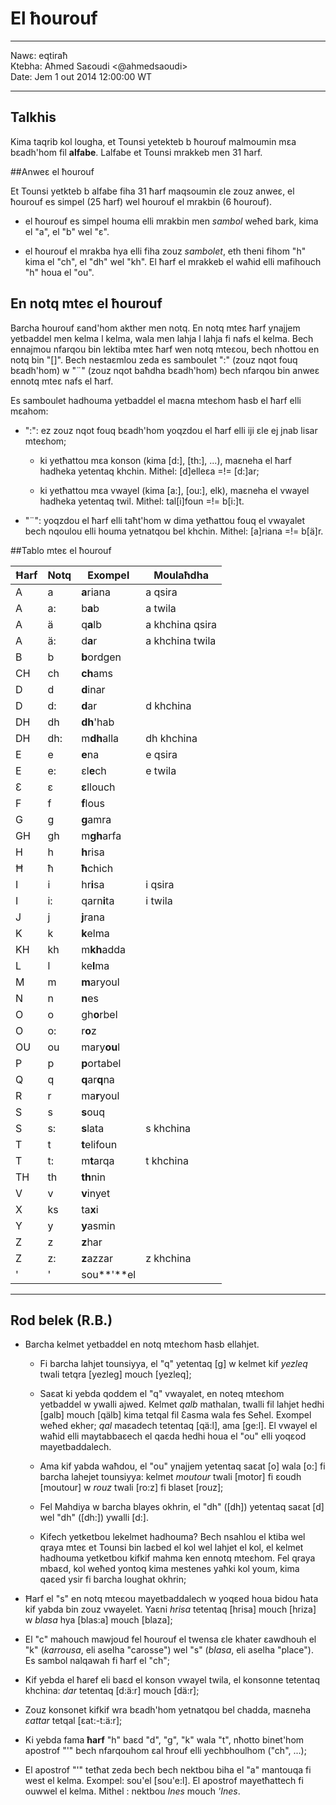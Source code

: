 # El ħourouf

---

Nawɛ:	eqtiraħ  
Ktebha: Aħmed Saɛoudi <@ahmedsaoudi>  
Date: 	Jem 1 out 2014 12:00:00 WT 

---

## Talkhis

Kima taqrib kol lougha, et Tounsi yetekteb b ħourouf malmoumin mɛa bɛadh'hom fil **alfabe**. Lalfabe et Tounsi mrakkeb men 31 ħarf. 

##Anweɛ el ħourouf

Et Tounsi yetkteb b alfabe fiha 31 ħarf maqsoumin ɛle zouz anweɛ, el ħourouf es simpel (25 ħarf) wel ħourouf el mrakbin (6 ħourouf). 

- el ħourouf es simpel houma elli mrakbin men _sambol_ weħed bark, kima el "a", el "b" wel "ɛ". 

- el ħourouf el mrakba hya elli fiha zouz _sambolet_, eth theni fihom "h" kima el "ch", el "dh" wel "kh". El ħarf el mrakkeb el waħid elli mafihouch "h" houa el "ou".

## En notq mteɛ el ħourouf

Barcha ħourouf ɛand'hom akther men notq. En notq mteɛ ħarf ynajjem yetbaddel men kelma l kelma, wala men lahja l lahja fi nafs el kelma. Bech ennajmou nfarqou bin lektiba mteɛ ħarf wen notq mteɛou, bech nħottou en notq bin "[]". Bech nestaɛmlou zeda es samboulet ":" (zouz nqot fouq bɛadh'hom) w "¨" (zouz nqot baħdha bɛadh'hom) bech nfarqou bin anweɛ ennotq mteɛ nafs el ħarf. 

Es samboulet hadhouma yetbaddel el maɛna mteɛhom ħasb el ħarf elli mɛahom: 

- ":": ez zouz nqot fouq bɛadh'hom yoqzdou el ħarf elli iji ɛle ej jnab lisar mteɛhom;

	- ki yetħattou mɛa konson (kima [d:], [th:], ...), maɛneha el ħarf hadheka yetentaq khchin. Mithel: [d]elleɛa =!= [d:]ar;

	- ki yetħattou mɛa vwayel (kima [a:], [ou:], elk), maɛneha el vwayel hadheka yetentaq twil. Mithel: tal[i]foun =!= b[i:]t.

- "¨": yoqzdou el ħarf elli taħt'hom w dima yetħattou fouq el vwayalet bech nqoulou elli houma yetnatqou bel khchin.
	Mithel:  [a]riana =!= b[ä]r.

##Tablo mteɛ el ħourouf

Ħarf	| Notq	| Exompel	| Moulaħdha
--------|-------|---------------|-----------
A	| a	| **a**riana	| a qsira
A	| a:	| b**a**b	| a twila
A	| ä	| q**a**lb	| a khchina qsira
A	| ä:	| d**a**r	| a khchina twila
B	| b	| **b**ordgen	|
CH	| ch	| **ch**ams	|
D	| d	| **d**inar	|
D	| d:	| **d**ar	| d khchina
DH	| dh	| **dh**'hab	| 
DH	| dh:	| m**dh**alla	| dh khchina
E	| e	| **e**na	| e qsira
E	| e:	| ɛl**e**ch	| e twila
Ɛ	| ɛ	| **ɛ**llouch	|
F	| f	| **f**lous	| 
G	| g	| **g**amra	|
GH	| gh	| m**gh**arfa	|
H	| h	| **h**risa	|
Ħ	| ħ	| **ħ**chich	|
I	| i	| hr**i**sa	| i qsira
I	| i:	| qarn**i**ta	| i twila
J	| j	| **j**rana	|
K	| k	| **k**elma	|
KH	| kh	| m**kh**adda	|
L	| l	| ke**l**ma	|
M	| m	| **m**aryoul	|
N	| n	| **n**es	|
O	| o	| gh**o**rbel	|
O	| o:	| r**o**z	| 
OU	| ou	| mary**ou**l	| 
P	| p	| **p**ortabel	|
Q	| q	| **q**ar**q**na| 
R	| r	| ma**r**youl	|
S	| s	| **s**ouq	|
S	| s:	| **s**lata	| s khchina
T	| t	| **t**elifoun	|
T	| t:	| m**t**arqa	| t khchina
TH	| th	| **th**nin	|
V	| v	| **v**inyet	|
X	| ks	| ta**x**i	|
Y	| y	| **y**asmin	|
Z	| z	| **z**har	|
Z	| z:	| **z**azzar	| z khchina
'	| '	| sou**'**el	| 

---

## Rod belek (R.B.)

- Barcha kelmet yetbaddel en notq mteɛhom ħasb ellahjet. 

	- Fi barcha lahjet tounsiyya, el "q" yetentaq [g] w kelmet kif _yezleq_ twali tetqra [yezleg] mouch [yezleq]; 
	
	- Saɛat ki yebda qoddem el "q" vwayalet, en noteq mteɛhom yetbaddel w ywalli ajwed. Kelmet _qalb_ mathalan, twalli fil lahjet hedhi [galb] mouch [qälb] kima tetqal fil Ɛasma wala fes Seħel. Exompel weħed ekher; _qal_ maɛadech tetentaq [qä:l], ama [ge:l]. 
	El vwayel el waħid elli maytabbaɛech el qaɛda hedhi houa el "ou" elli yoqɛod mayetbaddalech.
	
	- Ama kif yabda waħdou, el "ou" ynajjem yetentaq saɛat [o] wala [o:] fi barcha lahejet tounsiyya: kelmet _moutour_ twali [motor] fi ɛoudh [moutour] w _rouz_ twali [ro:z] fi blaset [rouz]; 

	- Fel Mahdiya w barcha blayes okhrin, el "dh" ([dh]) yetentaq saɛat [d] wel "dh" ([dh:]) ywalli [d:].

	- Kifech yetketbou lekelmet hadhouma? Bech nsahlou el ktiba wel qraya mteɛ et Tounsi bin laɛbed el kol wel lahjet el kol, el kelmet hadhouma yetketbou kifkif mahma ken ennotq mteɛhom. Fel qraya mbaɛd, kol weħed yontoq kima mestenes yaħki kol youm, kima qaɛed ysir fi barcha loughat okhrin;

- Ħarf el "s" en notq mteɛou mayetbaddalech w yoqɛed houa bidou ħata kif yabda bin zouz vwayelet. Yaɛni _hrisa_ tetentaq [hrisa] mouch [hriza] w _blasa_ hya [blas:a] mouch [blaza];  

- El "c" mahouch mawjoud fel ħourouf el twensa ɛle khater ɛawdhouh el "k" (_karrousa_, eli aselha "carosse") wel "s" (_blasa_, eli aselha "place"). Es sambol nalqawah fi ħarf el "ch";  

- Kif yebda el ħaref eli baɛd el konson vwayel twila, el konsonne tetentaq khchina: _dar_ tetentaq [d:ä:r] mouch [dä:r];

- Zouz konsonet kifkif wra bɛadh'hom yetnatqou bel chadda, maɛneha _ɛattar_ tetqal [ɛat:-t:ä:r];

- Ki yebda fama **ħarf** "h" baɛd "d", "g", "k" wala "t", nħotto binet'hom apostrof "'" bech nfarqouhom ɛal ħrouf elli yechbhoulhom ("ch", ...);

- El apostrof "'" tetħat zeda bech bech nektbou biha el "a" mantouqa fi west el kelma. Exompel: sou'el [sou'e:l]. El apostrof mayetħattech fi ouwwel el kelma. Mithel : nektbou _Ines_ mouch _'Ines_.

